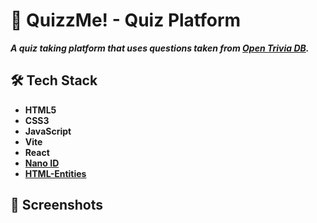 # 💬 QuizzMe! - Quiz Platform

***A quiz taking platform that uses questions taken from [Open Trivia DB](https://opentdb.com/api_config.php).***

## 🛠️ Tech Stack
- **HTML5**
- **CSS3**
- **JavaScript**
- **Vite**
- **React**
- **[Nano ID](https://www.npmjs.com/package/nanoid)**
- **[HTML-Entities](https://www.npmjs.com/package/html-entities)**

## 📸 Screenshots

